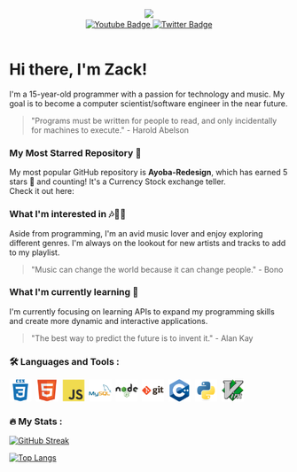 <div id="header" align="center">
  <img src="https://media.giphy.com/media/M9gbBd9nbDrOTu1Mqx/giphy.gif" width="100"/>
  <div id="badges">
  <a href="https://www.youtube.com/channel/UCmQvY8vLKNGdNKVWOgiSdjQ">
      <img src="https://img.shields.io/badge/YouTube-red?style=for-the-badge&logo=youtube&logoColor=white" alt="Youtube Badge"/>
  </a>
  <a href="https://twitter.com/krxzydev">
     <img src="https://img.shields.io/badge/Twitter-blue?style=for-the-badge&logo=twitter&logoColor=white" alt="Twitter Badge"/>
  </a>
</div>
<img src="https://komarev.com/ghpvc/?username=king101-bit&style=flat-square&color=blue" alt=""/>
</div>

# Hi there, I'm Zack!

I'm a 15-year-old programmer with a passion for technology and music. My goal is to become a computer scientist/software engineer in the near future.

> "Programs must be written for people to read, and only incidentally for machines to execute." - Harold Abelson

### My Most Starred Repository 🚀
My most popular GitHub repository is **Ayoba-Redesign**, which has earned 5 stars 🌟 and counting! It's a Currency Stock exchange teller.
<br>
Check it out here: [![<your-repository-name>](https://img.shields.io/badge/Ayoba_redesign-blueviolet?style=for-the-badge)](https://github.com/king101-bit/Ayoba-Redesign)

### What I'm interested in 🎶👨‍💻
Aside from programming, I'm an avid music lover and enjoy exploring different genres. I'm always on the lookout for new artists and tracks to add to my playlist.

> "Music can change the world because it can change people." - Bono

### What I'm currently learning 🌱
I'm currently focusing on learning APIs to expand my programming skills and create more dynamic and interactive applications.

> "The best way to predict the future is to invent it." - Alan Kay


### :hammer_and_wrench: Languages and Tools :
<div>
  <img src="https://github.com/devicons/devicon/blob/master/icons/css3/css3-plain-wordmark.svg"  title="CSS3" alt="CSS" width="40" height="40"/>&nbsp;
  <img src="https://github.com/devicons/devicon/blob/master/icons/html5/html5-original.svg" title="HTML5" alt="HTML" width="40" height="40"/>&nbsp;
  <img src="https://github.com/devicons/devicon/blob/master/icons/javascript/javascript-original.svg" title="JavaScript" alt="JavaScript" width="40" height="40"/>&nbsp;
  <img src="https://github.com/devicons/devicon/blob/master/icons/mysql/mysql-original-wordmark.svg" title="MySQL"  alt="MySQL" width="40" height="40"/>&nbsp;
  <img src="https://github.com/devicons/devicon/blob/master/icons/nodejs/nodejs-original-wordmark.svg" title="NodeJS" alt="NodeJS" width="40" height="40"/>&nbsp;
  <img src="https://github.com/devicons/devicon/blob/master/icons/git/git-original-wordmark.svg" title="Git" **alt="Git" width="40" height="40"/>&nbsp;
  <img src="https://github.com/devicons/devicon/blob/master/icons/cplusplus/cplusplus-original.svg" title="C++" **alt="C++" width="40" height="40"/>&nbsp;
  <img src="https://github.com/devicons/devicon/blob/master/icons/python/python-original.svg" title="Python" **alt="Python" width="40" height="40"/>&nbsp;
  <img src="https://github.com/devicons/devicon/blob/master/icons/vim/vim-original.svg" title="Vim" **alt="Vim" width="40" height="40"/>
</div>

### :fire: My Stats :
[![GitHub Streak](http://github-readme-streak-stats.herokuapp.com?user=king101-bit&theme=dark&background=000000)](https://git.io/streak-stats)

[![Top Langs](https://github-readme-stats.vercel.app/api/top-langs/?username=king101-bit&layout=compact&theme=vision-friendly-dark)](https://github.com/anuraghazra/github-readme-stats)
